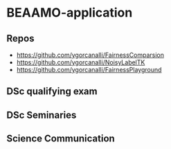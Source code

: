 # BEAAMO-application

## Repos

 - https://github.com/ygorcanalli/FairnessComparsion
 - https://github.com/ygorcanalli/NoisyLabelTK
 - https://github.com/ygorcanalli/FairnessPlayground

## DSc qualifying exam

## DSc Seminaries

## Science Communication 
